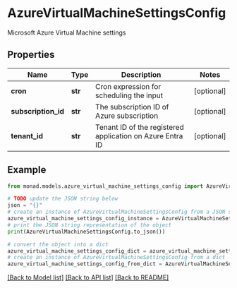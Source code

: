 # AzureVirtualMachineSettingsConfig

Microsoft Azure Virtual Machine settings

## Properties

Name | Type | Description | Notes
------------ | ------------- | ------------- | -------------
**cron** | **str** | Cron expression for scheduling the input | [optional] 
**subscription_id** | **str** | The subscription ID of Azure subscription | [optional] 
**tenant_id** | **str** | Tenant ID of the registered application on Azure Entra ID | [optional] 

## Example

```python
from monad.models.azure_virtual_machine_settings_config import AzureVirtualMachineSettingsConfig

# TODO update the JSON string below
json = "{}"
# create an instance of AzureVirtualMachineSettingsConfig from a JSON string
azure_virtual_machine_settings_config_instance = AzureVirtualMachineSettingsConfig.from_json(json)
# print the JSON string representation of the object
print(AzureVirtualMachineSettingsConfig.to_json())

# convert the object into a dict
azure_virtual_machine_settings_config_dict = azure_virtual_machine_settings_config_instance.to_dict()
# create an instance of AzureVirtualMachineSettingsConfig from a dict
azure_virtual_machine_settings_config_from_dict = AzureVirtualMachineSettingsConfig.from_dict(azure_virtual_machine_settings_config_dict)
```
[[Back to Model list]](../README.md#documentation-for-models) [[Back to API list]](../README.md#documentation-for-api-endpoints) [[Back to README]](../README.md)


